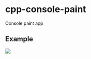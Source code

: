 # cpp-console-paint
Console paint app

## Example
![](https://pbs.twimg.com/media/Czg8GBVXEAAnVkl.jpg)
